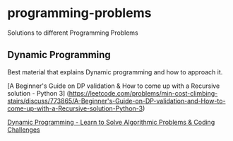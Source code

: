 # programming-problems
Solutions to different Programming Problems


## Dynamic Programming
Best material that explains Dynamic programming and how to approach it.

[A Beginner's Guide on DP validation & How to come up with a Recursive solution - Python 3] (https://leetcode.com/problems/min-cost-climbing-stairs/discuss/773865/A-Beginner's-Guide-on-DP-validation-and-How-to-come-up-with-a-Recursive-solution-Python-3)

[Dynamic Programming - Learn to Solve Algorithmic Problems & Coding Challenges](https://www.youtube.com/watch?v=oBt53YbR9Kk)
